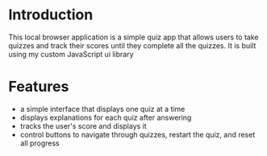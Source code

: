 
# Introduction
This local browser application is a simple quiz app that allows users to take quizzes and track their scores until they complete all the quizzes. It is built using my custom JavaScript ui library

# Features
- a simple interface that displays one quiz at a time
- displays explanations for each quiz after answering
- tracks the user's score and displays it
- control buttons to navigate through quizzes, restart the quiz, and reset all progress